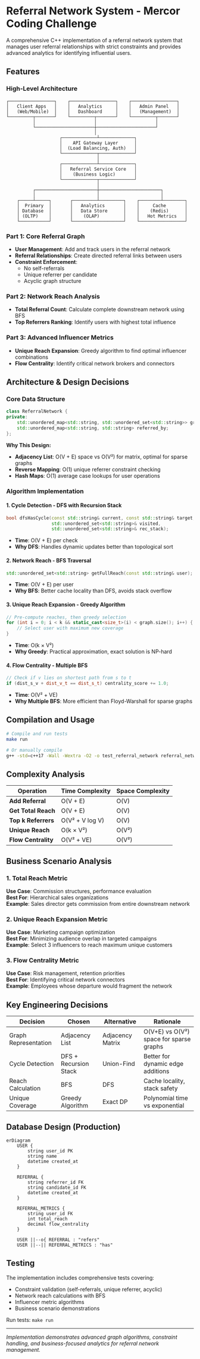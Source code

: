 # Referral Network System - Mercor Coding Challenge

A comprehensive C++ implementation of a referral network system that manages user referral relationships with strict constraints and provides advanced analytics for identifying influential users.

## Features

### High-Level Architecture

```
┌─────────────────┐    ┌─────────────────┐    ┌─────────────────┐
│   Client Apps   │    │   Analytics     │    │   Admin Panel   │
│   (Web/Mobile)  │    │   Dashboard     │    │   (Management)  │
└─────────┬───────┘    └─────────┬───────┘    └─────────┬───────┘
          │                      │                      │
          └──────────────────────┼──────────────────────┘
                                 │
                    ┌─────────────┴─────────────┐
                    │    API Gateway Layer      │
                    │  (Load Balancing, Auth)   │
                    └─────────────┬─────────────┘
                                  │
                    ┌─────────────┴─────────────┐
                    │   Referral Service Core   │
                    │    (Business Logic)       │
                    └─────────────┬─────────────┘
                                  │
          ┌───────────────────────┼───────────────────────┐
          │                       │                       │
    ┌─────┴─────┐       ┌─────────┴─────────┐    ┌────────┴────────┐
    │  Primary  │       │   Analytics       │    │     Cache       │
    │ Database  │       │   Data Store      │    │    (Redis)      │
    │ (OLTP)    │       │    (OLAP)         │    │   Hot Metrics   │
    └───────────┘       └───────────────────┘    └─────────────────┘
```

### Part 1: Core Referral Graph
- **User Management**: Add and track users in the referral network
- **Referral Relationships**: Create directed referral links between users
- **Constraint Enforcement**:
  - No self-referrals
  - Unique referrer per candidate
  - Acyclic graph structure

### Part 2: Network Reach Analysis
- **Total Referral Count**: Calculate complete downstream network using BFS
- **Top Referrers Ranking**: Identify users with highest total influence

### Part 3: Advanced Influencer Metrics
- **Unique Reach Expansion**: Greedy algorithm to find optimal influencer combinations
- **Flow Centrality**: Identify critical network brokers and connectors

## Architecture & Design Decisions

### Core Data Structure
```cpp
class ReferralNetwork {
private:
    std::unordered_map<std::string, std::unordered_set<std::string>> graph;  // referrer -> referrals
    std::unordered_map<std::string, std::string> referred_by;               // candidate -> referrer
};
```

**Why This Design:**
- **Adjacency List**: O(V + E) space vs O(V²) for matrix, optimal for sparse graphs
- **Reverse Mapping**: O(1) unique referrer constraint checking
- **Hash Maps**: O(1) average case lookups for user operations

### Algorithm Implementation

#### 1. Cycle Detection - DFS with Recursion Stack
```cpp
bool dfsHasCycle(const std::string& current, const std::string& target,
                 std::unordered_set<std::string>& visited,
                 std::unordered_set<std::string>& rec_stack);
```
- **Time**: O(V + E) per check
- **Why DFS**: Handles dynamic updates better than topological sort

#### 2. Network Reach - BFS Traversal
```cpp
std::unordered_set<std::string> getFullReach(const std::string& user);
```
- **Time**: O(V + E) per user
- **Why BFS**: Better cache locality than DFS, avoids stack overflow

#### 3. Unique Reach Expansion - Greedy Algorithm
```cpp
// Pre-compute reaches, then greedy selection
for (int i = 0; i < k && static_cast<size_t>(i) < graph.size(); i++) {
    // Select user with maximum new coverage
}
```
- **Time**: O(k × V²)
- **Why Greedy**: Practical approximation, exact solution is NP-hard

#### 4. Flow Centrality - Multiple BFS
```cpp
// Check if v lies on shortest path from s to t
if (dist_s_v + dist_v_t == dist_s_t) centrality_score += 1.0;
```
- **Time**: O(V² + VE)
- **Why Multiple BFS**: More efficient than Floyd-Warshall for sparse graphs

## Compilation and Usage

```bash
# Compile and run tests
make run

# Or manually compile
g++ -std=c++17 -Wall -Wextra -O2 -o test_referral_network referral_network.cpp test_referral_network.cpp
```

## Complexity Analysis

| Operation | Time Complexity | Space Complexity | 
|-----------|----------------|------------------|
| **Add Referral** | O(V + E) | O(V) |
| **Get Total Reach** | O(V + E) | O(V) |
| **Top k Referrers** | O(V² + V log V) | O(V) |
| **Unique Reach** | O(k × V²) | O(V²) |
| **Flow Centrality** | O(V² + VE) | O(V²) |

## Business Scenario Analysis

### 1. Total Reach Metric
**Use Case**: Commission structures, performance evaluation  
**Best For**: Hierarchical sales organizations  
**Example**: Sales director gets commission from entire downstream network

### 2. Unique Reach Expansion Metric
**Use Case**: Marketing campaign optimization  
**Best For**: Minimizing audience overlap in targeted campaigns  
**Example**: Select 3 influencers to reach maximum unique customers

### 3. Flow Centrality Metric
**Use Case**: Risk management, retention priorities  
**Best For**: Identifying critical network connectors  
**Example**: Employees whose departure would fragment the network

## Key Engineering Decisions

| **Decision** | **Chosen** | **Alternative** | **Rationale** |
|-------------|------------|-----------------|---------------|
| Graph Representation | Adjacency List | Adjacency Matrix | O(V+E) vs O(V²) space for sparse graphs |
| Cycle Detection | DFS + Recursion Stack | Union-Find | Better for dynamic edge additions |
| Reach Calculation | BFS | DFS | Cache locality, stack safety |
| Unique Coverage | Greedy Algorithm | Exact DP | Polynomial time vs exponential |

## Database Design (Production)

```mermaid
erDiagram
    USER {
        string user_id PK
        string name
        datetime created_at
    }
    
    REFERRAL {
        string referrer_id FK
        string candidate_id FK
        datetime created_at
    }
    
    REFERRAL_METRICS {
        string user_id FK
        int total_reach
        decimal flow_centrality
    }

    USER ||--o{ REFERRAL : "refers"
    USER ||--|| REFERRAL_METRICS : "has"
```

## Testing

The implementation includes comprehensive tests covering:
- Constraint validation (self-referrals, unique referrer, acyclic)
- Network reach calculations with BFS
- Influencer metric algorithms
- Business scenario demonstrations

Run tests: `make run`

---

*Implementation demonstrates advanced graph algorithms, constraint handling, and business-focused analytics for referral network management.* 
